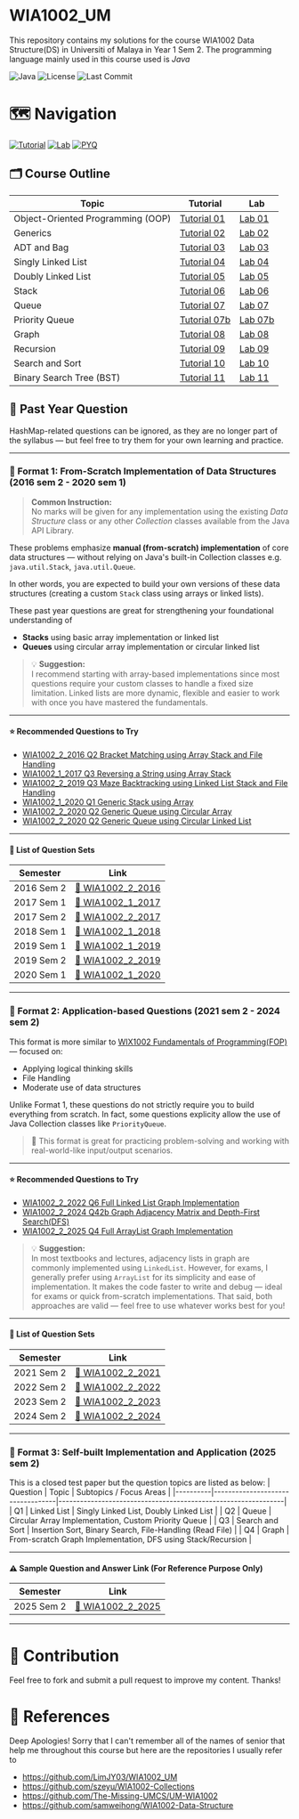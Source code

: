 # WIA1002_UM
This repository contains my solutions for the course WIA1002 Data Structure(DS) in Universiti of Malaya in Year 1 Sem 2. The programming language mainly used in this course used is *Java*

![Java](https://img.shields.io/badge/Java-17%2B-orange?logo=openjdk) 
![License](https://img.shields.io/badge/License-MIT-green)
![Last Commit](https://img.shields.io/github/last-commit/tianlongc/WIA1002_UM)

# 🗺️ Navigation
[![Tutorial](https://img.shields.io/badge/📖-Tutorials-blue)](https://github.com/tianlongc/WIA1002_UM?tab=readme-ov-file#-course-outline)
[![Lab](https://img.shields.io/badge/💻-Lab-orange)](https://github.com/tianlongc/WIA1002_UM?tab=readme-ov-file#-course-outline)
[![PYQ](https://img.shields.io/badge/📝-Past_Year_Question-yellow)](https://github.com/tianlongc/WIA1002_UM?tab=readme-ov-file#-lab)

## 🗂️ Course Outline

| Topic                            | Tutorial                                                                                          | Lab                                                                                 |
|----------------------------------|---------------------------------------------------------------------------------------------------|--------------------------------------------------------------------------------------|
| Object-Oriented Programming (OOP) | [Tutorial 01](https://github.com/tianlongc/WIA1002_UM/blob/main/Tutorial/24068668_WIA1002_Tutorial01.pdf) | [Lab 01](https://github.com/tianlongc/WIA1002_UM/tree/main/Lab/Lab%2001)           |
| Generics                         | [Tutorial 02](https://github.com/tianlongc/WIA1002_UM/blob/main/Tutorial/24068668_WIA1002_Tutorial02.pdf) | [Lab 02](https://github.com/tianlongc/WIA1002_UM/tree/main/Lab/Lab%2002)            |
| ADT and Bag                      | [Tutorial 03](https://github.com/tianlongc/WIA1002_UM/blob/main/Tutorial/24068668_WIA1002_Tutorial03.pdf) | [Lab 03](https://github.com/tianlongc/WIA1002_UM/tree/main/Lab/Lab%2003)            |
| Singly Linked List               | [Tutorial 04](https://github.com/tianlongc/WIA1002_UM/blob/main/Tutorial/24068668_WIA1002_Tutorial04.pdf) | [Lab 04](https://github.com/tianlongc/WIA1002_UM/tree/main/Lab/Lab%2004)            |
| Doubly Linked List              | [Tutorial 05](https://github.com/tianlongc/WIA1002_UM/blob/main/Tutorial/24068668_WIA1002_Tutorial05.pdf) | [Lab 05](https://github.com/tianlongc/WIA1002_UM/tree/main/Lab/Lab%2005)             |
| Stack                            | [Tutorial 06](https://github.com/tianlongc/WIA1002_UM/blob/main/Tutorial/24068668_WIA1002_Tutorial06.pdf) | [Lab 06](https://github.com/tianlongc/WIA1002_UM/tree/main/Lab/Lab%2006)            |
| Queue                            | [Tutorial 07](https://github.com/tianlongc/WIA1002_UM/blob/main/Tutorial/24068668_WIA1002_Tutorial07.pdf) | [Lab 07](https://github.com/tianlongc/WIA1002_UM/tree/main/Lab/Lab%2007/L7)         |
| Priority Queue                   | [Tutorial 07b](https://github.com/tianlongc/WIA1002_UM/blob/main/Tutorial/24068668_WIA1002_Tutorial07b.pdf) | [Lab 07b](https://github.com/tianlongc/WIA1002_UM/tree/main/Lab/Lab%2007/L7b)       |
| Graph                            | [Tutorial 08](https://github.com/tianlongc/WIA1002_UM/blob/main/Tutorial/24068668_WIA1002_Tutorial08.pdf) | [Lab 08](https://github.com/tianlongc/WIA1002_UM/tree/main/Lab/Lab%2008)            |
| Recursion                        | [Tutorial 09](https://github.com/tianlongc/WIA1002_UM/blob/main/Tutorial/24068668_WIA1002_Tutorial09.pdf) | [Lab 09](https://github.com/tianlongc/WIA1002_UM/tree/main/Lab/Lab%2009)            |
| Search and Sort                  | [Tutorial 10](https://github.com/tianlongc/WIA1002_UM/blob/main/Tutorial/24068668_WIA1002_Tutorial10.pdf) | [Lab 10](https://github.com/tianlongc/WIA1002_UM/tree/main/Lab/Lab%2010)            |
| Binary Search Tree (BST)         | [Tutorial 11](https://github.com/tianlongc/WIA1002_UM/blob/main/Tutorial/24068668_WIA1002_Tutorial11.pdf) | [Lab 11](https://github.com/tianlongc/WIA1002_UM/tree/main/Lab/Lab%2011)            |

## 📝 Past Year Question
HashMap-related questions can be ignored, as they are no longer part of the syllabus — but feel free to try them for your own learning and practice.

---

### 📄 Format 1: From-Scratch Implementation of Data Structures (2016 sem 2 - 2020 sem 1)
> **Common Instruction:**<br>
> No marks will be given for any implementation using the existing _Data Structure_ class or any other _Collection_ classes available from the Java API Library.

These problems emphasize **manual (from-scratch) implementation** of core data structures — without relying on Java's built-in Collection classes e.g. `java.util.Stack`, `java.util.Queue`.

In other words, you are expected to build your own versions of these data structures (creating a custom `Stack` class using arrays or linked lists).

These past year questions are great for strengthening your foundational understanding of
- **Stacks** using basic array implementation or linked list 
- **Queues** using circular array implementation or circular linked list

> 💡 **Suggestion:**<br>
> I recommend starting with array-based implementations since most questions require your custom classes to handle a fixed size limitation. Linked lists are more dynamic, flexible and easier to work with once you have mastered the fundamentals.

---

#### ⭐ Recommended Questions to Try
- [WIA1002_2_2016 Q2 Bracket Matching using Array Stack and File Handling](https://github.com/tianlongc/WIA1002_UM/tree/main/PYQ/WIA1002_2_2016/Q2array)
- [WIA1002_1_2017 Q3 Reversing a String using Array Stack](https://github.com/tianlongc/WIA1002_UM/tree/main/PYQ/WIA1002_1_2017/Q3)
- [WIA1002_2_2019 Q3 Maze Backtracking using Linked List Stack and File Handling](https://github.com/tianlongc/WIA1002_UM/tree/main/PYQ/WIA1002_2_2019/Q3)
- [WIA1002_1_2020 Q1 Generic Stack using Array](https://github.com/tianlongc/WIA1002_UM/blob/main/PYQ/WIA1002_1_2020/Q1/GenericStack.java)
- [WIA1002_2_2020 Q2 Generic Queue using Circular Array](https://github.com/tianlongc/WIA1002_UM/blob/main/PYQ/WIA1002_1_2020/Q2/GenericQueue.java)
- [WIA1002_2_2020 Q2 Generic Queue using Circular Linked List](https://github.com/tianlongc/WIA1002_UM/blob/main/PYQ/WIA1002_1_2020/Q2CLL/GenericQueue.java)

---

#### 📁 List of Question Sets

| Semester     | Link                                                                 |
|--------------|----------------------------------------------------------------------|
| 2016 Sem 2   | [📂 WIA1002_2_2016](https://github.com/tianlongc/WIA1002_UM/tree/main/PYQ/WIA1002_2_2016) |
| 2017 Sem 1   | [📂 WIA1002_1_2017](https://github.com/tianlongc/WIA1002_UM/tree/main/PYQ/WIA1002_1_2017) |
| 2017 Sem 2   | [📂 WIA1002_2_2017](https://github.com/tianlongc/WIA1002_UM/tree/main/PYQ/WIA1002_2_2017) |
| 2018 Sem 1   | [📂 WIA1002_1_2018](https://github.com/tianlongc/WIA1002_UM/tree/main/PYQ/WIA1002_1_2018) |
| 2019 Sem 1   | [📂 WIA1002_1_2019](https://github.com/tianlongc/WIA1002_UM/tree/main/PYQ/WIA1002_1_2019) |
| 2019 Sem 2   | [📂 WIA1002_2_2019](https://github.com/tianlongc/WIA1002_UM/tree/main/PYQ/WIA1002_2_2019) |
| 2020 Sem 1   | [📂 WIA1002_1_2020](https://github.com/tianlongc/WIA1002_UM/tree/main/PYQ/WIA1002_1_2020) |

---

### 📄 Format 2: Application-based Questions (2021 sem 2 - 2024 sem 2)
This format is more similar to [WIX1002 Fundamentals of Programming(FOP)](https://github.com/tianlongc/WIX1002_UM/tree/main) — focused on:
- Applying logical thinking skills
- File Handling
- Moderate use of data structures

Unlike Format 1, these questions do not strictly require you to build everything from scratch.
In fact, some questions explicity allow the use of Java Collection classes like `PriorityQueue`.
> 🧠 This format is great for practicing problem-solving and working with real-world-like input/output scenarios.

---

#### ⭐ Recommended Questions to Try
- [WIA1002_2_2022 Q6 Full Linked List Graph Implementation](https://github.com/tianlongc/WIA1002_UM/tree/main/PYQ/WIA1002_2_2022/Q6)
- [WIA1002_2_2024 Q42b Graph Adjacency Matrix and Depth-First Search(DFS)](https://github.com/tianlongc/WIA1002_UM/tree/main/PYQ/WIA1002_2_2024/Q42b)
- [WIA1002_2_2025 Q4 Full ArrayList Graph Implementation](https://github.com/tianlongc/WIA1002_UM/tree/main/PYQ/WIA1002_2_2025/Q4)

> 💡 **Suggestion:**<br>
> In most textbooks and lectures, adjacency lists in graph are commonly implemented using `LinkedList`. However, for exams, I generally prefer using `ArrayList` for its simplicity and ease of implementation. It makes the code faster to write and debug — ideal for exams or quick from-scratch implementations. That said, both approaches are valid — feel free to use whatever works best for you!

---

#### 📁 List of Question Sets

| Semester     | Link                                                                 |
|--------------|----------------------------------------------------------------------|
| 2021 Sem 2   | [📂 WIA1002_2_2021](https://github.com/tianlongc/WIA1002_UM/tree/main/PYQ/WIA1002_2_2021) |
| 2022 Sem 2   | [📂 WIA1002_2_2022](https://github.com/tianlongc/WIA1002_UM/tree/main/PYQ/WIA1002_2_2022) |
| 2023 Sem 2   | [📂 WIA1002_2_2023](https://github.com/tianlongc/WIA1002_UM/tree/main/PYQ/WIA1002_2_2023) |
| 2024 Sem 2   | [📂 WIA1002_2_2024](https://github.com/tianlongc/WIA1002_UM/tree/main/PYQ/WIA1002_2_2024) |

---

### 📄 Format 3: Self-built Implementation and Application (2025 sem 2)
This is a closed test paper but the question topics are listed as below:
| Question | Topic                            | Subtopics / Focus Areas                                      |
|----------|----------------------------------|---------------------------------------------------------------|
| Q1       | Linked List                      | Singly Linked List, Doubly Linked List                        |
| Q2       | Queue                            | Circular Array Implementation, Custom Priority Queue          |
| Q3       | Search and Sort    | Insertion Sort, Binary Search, File-Handling (Read File)      |
| Q4       | Graph                     | From-scratch Graph Implementation, DFS using Stack/Recursion |

---
#### ⚠️ **Sample Question and Answer Link (For Reference Purpose Only)**   
| Semester     | Link                                                                 |
|--------------|----------------------------------------------------------------------|
| 2025 Sem 2   |[📂 WIA1002_2_2025](https://github.com/tianlongc/WIA1002_UM/tree/main/PYQ/WIA1002_2_2025) |

---

# 🤝 Contribution
Feel free to fork and submit a pull request to improve my content. Thanks!

# 🧷 References 
Deep Apologies! Sorry that I can't remember all of the names of senior that help me throughout this course but here are the repositories I usually refer to
- https://github.com/LimJY03/WIA1002_UM
- https://github.com/szeyu/WIA1002-Collections
- https://github.com/The-Missing-UMCS/UM-WIA1002
- https://github.com/samweihong/WIA1002-Data-Structure
